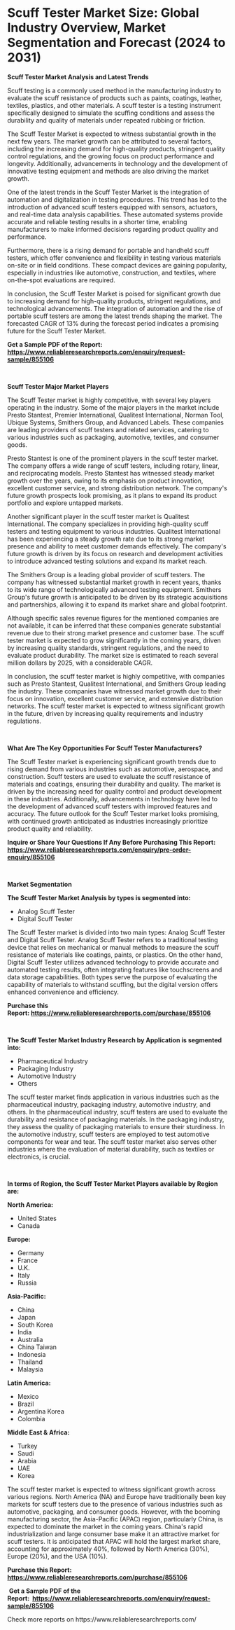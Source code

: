 <p><h1>Scuff Tester Market Size: Global Industry Overview, Market Segmentation and Forecast (2024 to 2031)</h1></p><p><strong>Scuff Tester Market Analysis and Latest Trends</strong></p>
<p><p>Scuff testing is a commonly used method in the manufacturing industry to evaluate the scuff resistance of products such as paints, coatings, leather, textiles, plastics, and other materials. A scuff tester is a testing instrument specifically designed to simulate the scuffing conditions and assess the durability and quality of materials under repeated rubbing or friction.</p><p>The Scuff Tester Market is expected to witness substantial growth in the next few years. The market growth can be attributed to several factors, including the increasing demand for high-quality products, stringent quality control regulations, and the growing focus on product performance and longevity. Additionally, advancements in technology and the development of innovative testing equipment and methods are also driving the market growth.</p><p>One of the latest trends in the Scuff Tester Market is the integration of automation and digitalization in testing procedures. This trend has led to the introduction of advanced scuff testers equipped with sensors, actuators, and real-time data analysis capabilities. These automated systems provide accurate and reliable testing results in a shorter time, enabling manufacturers to make informed decisions regarding product quality and performance.</p><p>Furthermore, there is a rising demand for portable and handheld scuff testers, which offer convenience and flexibility in testing various materials on-site or in field conditions. These compact devices are gaining popularity, especially in industries like automotive, construction, and textiles, where on-the-spot evaluations are required.</p><p>In conclusion, the Scuff Tester Market is poised for significant growth due to increasing demand for high-quality products, stringent regulations, and technological advancements. The integration of automation and the rise of portable scuff testers are among the latest trends shaping the market. The forecasted CAGR of 13% during the forecast period indicates a promising future for the Scuff Tester Market.</p></p>
<p><strong>Get a Sample PDF of the Report:&nbsp; <a href="https://www.reliableresearchreports.com/enquiry/request-sample/855106">https://www.reliableresearchreports.com/enquiry/request-sample/855106</a></strong></p>
<p>&nbsp;</p>
<p><strong>Scuff Tester Major Market Players</strong></p>
<p><p>The Scuff Tester market is highly competitive, with several key players operating in the industry. Some of the major players in the market include Presto Stantest, Premier International, Qualitest International, Norman Tool, Ubique Systems, Smithers Group, and Advanced Labels. These companies are leading providers of scuff testers and related services, catering to various industries such as packaging, automotive, textiles, and consumer goods.</p><p>Presto Stantest is one of the prominent players in the scuff tester market. The company offers a wide range of scuff testers, including rotary, linear, and reciprocating models. Presto Stantest has witnessed steady market growth over the years, owing to its emphasis on product innovation, excellent customer service, and strong distribution network. The company's future growth prospects look promising, as it plans to expand its product portfolio and explore untapped markets.</p><p>Another significant player in the scuff tester market is Qualitest International. The company specializes in providing high-quality scuff testers and testing equipment to various industries. Qualitest International has been experiencing a steady growth rate due to its strong market presence and ability to meet customer demands effectively. The company's future growth is driven by its focus on research and development activities to introduce advanced testing solutions and expand its market reach.</p><p>The Smithers Group is a leading global provider of scuff testers. The company has witnessed substantial market growth in recent years, thanks to its wide range of technologically advanced testing equipment. Smithers Group's future growth is anticipated to be driven by its strategic acquisitions and partnerships, allowing it to expand its market share and global footprint.</p><p>Although specific sales revenue figures for the mentioned companies are not available, it can be inferred that these companies generate substantial revenue due to their strong market presence and customer base. The scuff tester market is expected to grow significantly in the coming years, driven by increasing quality standards, stringent regulations, and the need to evaluate product durability. The market size is estimated to reach several million dollars by 2025, with a considerable CAGR.</p><p>In conclusion, the scuff tester market is highly competitive, with companies such as Presto Stantest, Qualitest International, and Smithers Group leading the industry. These companies have witnessed market growth due to their focus on innovation, excellent customer service, and extensive distribution networks. The scuff tester market is expected to witness significant growth in the future, driven by increasing quality requirements and industry regulations.</p></p>
<p>&nbsp;</p>
<p><strong>What Are The Key Opportunities For Scuff Tester Manufacturers?</strong></p>
<p><p>The Scuff Tester market is experiencing significant growth trends due to rising demand from various industries such as automotive, aerospace, and construction. Scuff testers are used to evaluate the scuff resistance of materials and coatings, ensuring their durability and quality. The market is driven by the increasing need for quality control and product development in these industries. Additionally, advancements in technology have led to the development of advanced scuff testers with improved features and accuracy. The future outlook for the Scuff Tester market looks promising, with continued growth anticipated as industries increasingly prioritize product quality and reliability.</p></p>
<p><strong>Inquire or Share Your Questions If Any Before Purchasing This Report: <a href="https://www.reliableresearchreports.com/enquiry/pre-order-enquiry/855106">https://www.reliableresearchreports.com/enquiry/pre-order-enquiry/855106</a></strong></p>
<p>&nbsp;</p>
<p><strong>Market Segmentation</strong></p>
<p><strong>The Scuff Tester Market Analysis by types is segmented into:</strong></p>
<p><ul><li>Analog Scuff Tester</li><li>Digital Scuff Tester</li></ul></p>
<p><p>The Scuff Tester market is divided into two main types: Analog Scuff Tester and Digital Scuff Tester. Analog Scuff Tester refers to a traditional testing device that relies on mechanical or manual methods to measure the scuff resistance of materials like coatings, paints, or plastics. On the other hand, Digital Scuff Tester utilizes advanced technology to provide accurate and automated testing results, often integrating features like touchscreens and data storage capabilities. Both types serve the purpose of evaluating the capability of materials to withstand scuffing, but the digital version offers enhanced convenience and efficiency.</p></p>
<p><strong>Purchase this Report:&nbsp;<a href="https://www.reliableresearchreports.com/purchase/855106">https://www.reliableresearchreports.com/purchase/855106</a></strong></p>
<p>&nbsp;</p>
<p><strong>The Scuff Tester Market Industry Research by Application is segmented into:</strong></p>
<p><ul><li>Pharmaceutical Industry</li><li>Packaging Industry</li><li>Automotive Industry</li><li>Others</li></ul></p>
<p><p>The scuff tester market finds application in various industries such as the pharmaceutical industry, packaging industry, automotive industry, and others. In the pharmaceutical industry, scuff testers are used to evaluate the durability and resistance of packaging materials. In the packaging industry, they assess the quality of packaging materials to ensure their sturdiness. In the automotive industry, scuff testers are employed to test automotive components for wear and tear. The scuff tester market also serves other industries where the evaluation of material durability, such as textiles or electronics, is crucial.</p></p>
<p>&nbsp;</p>
<p><strong>In terms of Region, the Scuff Tester Market Players available by Region are:</strong></p>
<p>
    <p> <strong> North America: </strong>
        <ul>
            <li>United States</li>
            <li>Canada</li>
        </ul>
        </p> 
    <p> <strong> Europe: </strong>
        <ul>
            <li>Germany</li>
            <li>France</li>
            <li>U.K.</li>
            <li>Italy</li>
            <li>Russia</li>
        </ul>
        </p> 
    <p> <strong> Asia-Pacific: </strong>
        <ul>
            <li>China</li>
            <li>Japan</li>
            <li>South Korea</li>
            <li>India</li>
            <li>Australia</li>
            <li>China Taiwan</li>
            <li>Indonesia</li>
            <li>Thailand</li>
            <li>Malaysia</li>
        </ul>
        </p> 
    <p> <strong> Latin America: </strong>
        <ul>
            <li>Mexico</li>
            <li>Brazil</li>
            <li>Argentina Korea</li>
            <li>Colombia</li>
        </ul>
        </p> 
    <p> <strong> Middle East & Africa: </strong>
        <ul>
            <li>Turkey</li>
            <li>Saudi</li>
            <li>Arabia</li>
            <li>UAE</li>
            <li>Korea</li>
        </ul>
    </p>
    </p>
<p><p>The scuff tester market is expected to witness significant growth across various regions. North America (NA) and Europe have traditionally been key markets for scuff testers due to the presence of various industries such as automotive, packaging, and consumer goods. However, with the booming manufacturing sector, the Asia-Pacific (APAC) region, particularly China, is expected to dominate the market in the coming years. China's rapid industrialization and large consumer base make it an attractive market for scuff testers. It is anticipated that APAC will hold the largest market share, accounting for approximately 40%, followed by North America (30%), Europe (20%), and the USA (10%).</p></p>
<p><strong>Purchase this Report: <a href="https://www.reliableresearchreports.com/purchase/855106">https://www.reliableresearchreports.com/purchase/855106</a></strong></p>
<p>&nbsp;<strong>Get a Sample PDF of the Report:&nbsp;&nbsp;<a href="https://www.reliableresearchreports.com/enquiry/request-sample/855106">https://www.reliableresearchreports.com/enquiry/request-sample/855106</a></strong></p>
<p><strong></strong></p>
<p>Check more reports on https://www.reliableresearchreports.com/</p>